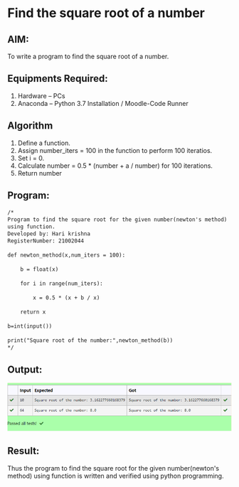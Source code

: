 # Find the square root of a number

## AIM:
To write a program to find the square root of a number.

## Equipments Required:
1. Hardware – PCs
2. Anaconda – Python 3.7 Installation / Moodle-Code Runner

## Algorithm
1. Define a function.
2. Assign number_iters = 100 in the function to perform 100 iteratios.
3. Set i = 0.
4. Calculate  number = 0.5 * (number + a / number) for 100 iterations.
5. Return number

## Program:
```
/*
Program to find the square root for the given number(newton's method) using function.
Developed by: Hari krishna
RegisterNumber: 21002044

def newton_method(x,num_iters = 100):

    b = float(x) 

    for i in range(num_iters): 

        x = 0.5 * (x + b / x) 

    return x

b=int(input())

print("Square root of the number:",newton_method(b)) 
*/
```

## Output:
![OUTPUT](/IMAGES/PIC2.png)

## Result:
Thus the program to find the square root for the given number(newton's method) using function is written and verified using python programming.
